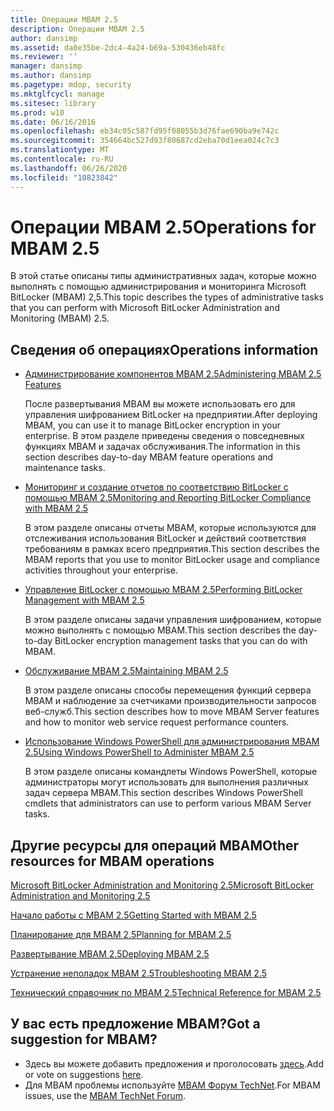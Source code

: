 ```yaml
---
title: Операции MBAM 2.5
description: Операции MBAM 2.5
author: dansimp
ms.assetid: da0e35be-2dc4-4a24-b69a-530436eb48fc
ms.reviewer: ''
manager: dansimp
ms.author: dansimp
ms.pagetype: mdop, security
ms.mktglfcycl: manage
ms.sitesec: library
ms.prod: w10
ms.date: 06/16/2016
ms.openlocfilehash: eb34c05c587fd95f08055b3d76fae690ba9e742c
ms.sourcegitcommit: 354664bc527d93f80687cd2eba70d1eea024c7c3
ms.translationtype: MT
ms.contentlocale: ru-RU
ms.lasthandoff: 06/26/2020
ms.locfileid: "10823842"
---
```

# <span data-ttu-id="46c4b-103">Операции MBAM 2.5</span><span class="sxs-lookup"><span data-stu-id="46c4b-103">Operations for MBAM 2.5</span></span>


<span data-ttu-id="46c4b-104">В этой статье описаны типы административных задач, которые можно выполнять с помощью администрирования и мониторинга Microsoft BitLocker (MBAM) 2,5.</span><span class="sxs-lookup"><span data-stu-id="46c4b-104">This topic describes the types of administrative tasks that you can perform with Microsoft BitLocker Administration and Monitoring (MBAM) 2.5.</span></span>

## <span data-ttu-id="46c4b-105">Сведения об операциях</span><span class="sxs-lookup"><span data-stu-id="46c4b-105">Operations information</span></span>


-   [<span data-ttu-id="46c4b-106">Администрирование компонентов MBAM 2.5</span><span class="sxs-lookup"><span data-stu-id="46c4b-106">Administering MBAM 2.5 Features</span></span>](administering-mbam-25-features.md)

    <span data-ttu-id="46c4b-107">После развертывания MBAM вы можете использовать его для управления шифрованием BitLocker на предприятии.</span><span class="sxs-lookup"><span data-stu-id="46c4b-107">After deploying MBAM, you can use it to manage BitLocker encryption in your enterprise.</span></span> <span data-ttu-id="46c4b-108">В этом разделе приведены сведения о повседневных функциях MBAM и задачах обслуживания.</span><span class="sxs-lookup"><span data-stu-id="46c4b-108">The information in this section describes day-to-day MBAM feature operations and maintenance tasks.</span></span>

-   [<span data-ttu-id="46c4b-109">Мониторинг и создание отчетов по соответствию BitLocker с помощью MBAM 2.5</span><span class="sxs-lookup"><span data-stu-id="46c4b-109">Monitoring and Reporting BitLocker Compliance with MBAM 2.5</span></span>](monitoring-and-reporting-bitlocker-compliance-with-mbam-25.md)

    <span data-ttu-id="46c4b-110">В этом разделе описаны отчеты MBAM, которые используются для отслеживания использования BitLocker и действий соответствия требованиям в рамках всего предприятия.</span><span class="sxs-lookup"><span data-stu-id="46c4b-110">This section describes the MBAM reports that you use to monitor BitLocker usage and compliance activities throughout your enterprise.</span></span>

-   [<span data-ttu-id="46c4b-111">Управление BitLocker с помощью MBAM 2.5</span><span class="sxs-lookup"><span data-stu-id="46c4b-111">Performing BitLocker Management with MBAM 2.5</span></span>](performing-bitlocker-management-with-mbam-25.md)

    <span data-ttu-id="46c4b-112">В этом разделе описаны задачи управления шифрованием, которые можно выполнять с помощью MBAM.</span><span class="sxs-lookup"><span data-stu-id="46c4b-112">This section describes the day-to-day BitLocker encryption management tasks that you can do with MBAM.</span></span>

-   [<span data-ttu-id="46c4b-113">Обслуживание MBAM 2.5</span><span class="sxs-lookup"><span data-stu-id="46c4b-113">Maintaining MBAM 2.5</span></span>](maintaining-mbam-25.md)

    <span data-ttu-id="46c4b-114">В этом разделе описаны способы перемещения функций сервера MBAM и наблюдение за счетчиками производительности запросов веб-служб.</span><span class="sxs-lookup"><span data-stu-id="46c4b-114">This section describes how to move MBAM Server features and how to monitor web service request performance counters.</span></span>

-   [<span data-ttu-id="46c4b-115">Использование Windows PowerShell для администрирования MBAM 2.5</span><span class="sxs-lookup"><span data-stu-id="46c4b-115">Using Windows PowerShell to Administer MBAM 2.5</span></span>](using-windows-powershell-to-administer-mbam-25.md)

    <span data-ttu-id="46c4b-116">В этом разделе описаны командлеты Windows PowerShell, которые администраторы могут использовать для выполнения различных задач сервера MBAM.</span><span class="sxs-lookup"><span data-stu-id="46c4b-116">This section describes Windows PowerShell cmdlets that administrators can use to perform various MBAM Server tasks.</span></span>

## <span data-ttu-id="46c4b-117">Другие ресурсы для операций MBAM</span><span class="sxs-lookup"><span data-stu-id="46c4b-117">Other resources for MBAM operations</span></span>


[<span data-ttu-id="46c4b-118">Microsoft BitLocker Administration and Monitoring 2.5</span><span class="sxs-lookup"><span data-stu-id="46c4b-118">Microsoft BitLocker Administration and Monitoring 2.5</span></span>](index.md)

[<span data-ttu-id="46c4b-119">Начало работы с MBAM 2.5</span><span class="sxs-lookup"><span data-stu-id="46c4b-119">Getting Started with MBAM 2.5</span></span>](getting-started-with-mbam-25.md)

[<span data-ttu-id="46c4b-120">Планирование для MBAM 2.5</span><span class="sxs-lookup"><span data-stu-id="46c4b-120">Planning for MBAM 2.5</span></span>](planning-for-mbam-25.md)

[<span data-ttu-id="46c4b-121">Развертывание MBAM 2.5</span><span class="sxs-lookup"><span data-stu-id="46c4b-121">Deploying MBAM 2.5</span></span>](deploying-mbam-25.md)

[<span data-ttu-id="46c4b-122">Устранение неполадок MBAM 2.5</span><span class="sxs-lookup"><span data-stu-id="46c4b-122">Troubleshooting MBAM 2.5</span></span>](troubleshooting-mbam-25.md)

[<span data-ttu-id="46c4b-123">Технический справочник по MBAM 2.5</span><span class="sxs-lookup"><span data-stu-id="46c4b-123">Technical Reference for MBAM 2.5</span></span>](technical-reference-for-mbam-25.md)

## <span data-ttu-id="46c4b-124">У вас есть предложение MBAM?</span><span class="sxs-lookup"><span data-stu-id="46c4b-124">Got a suggestion for MBAM?</span></span>
- <span data-ttu-id="46c4b-125">Здесь вы можете добавить предложения и проголосовать [здесь](http://mbam.uservoice.com/forums/268571-microsoft-bitlocker-administration-and-monitoring).</span><span class="sxs-lookup"><span data-stu-id="46c4b-125">Add or vote on suggestions [here](http://mbam.uservoice.com/forums/268571-microsoft-bitlocker-administration-and-monitoring).</span></span> 
- <span data-ttu-id="46c4b-126">Для MBAM проблемы используйте [MBAM Форум TechNet](https://social.technet.microsoft.com/Forums/home?forum=mdopmbam).</span><span class="sxs-lookup"><span data-stu-id="46c4b-126">For MBAM issues, use the [MBAM TechNet Forum](https://social.technet.microsoft.com/Forums/home?forum=mdopmbam).</span></span>

 

 





